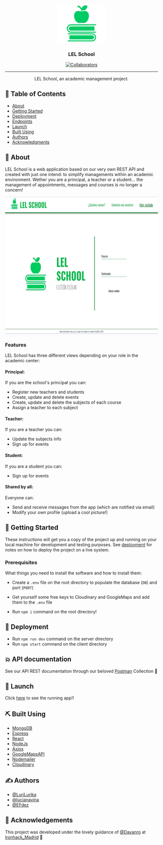 <p align="center">
  <a href="" rel="noopener">
 <img width=160px src='client/public/logo512.png' alt="Project logo"></a>
</p>


<h3 align="center">LEL School</h3>

<div align="center">

  [![Collaborators](https://img.shields.io/badge/collaborators-3%20powergirls-ff69b4)]() 


</div>

---

<p align="center"> LEL School, an academic management project.
    <br> 
</p>

## 📝 Table of Contents
- [About](#about)
- [Getting Started](#getting_started)
- [Deployment](#deployment)
- [Endpoints](#endpoints)
- [Launch](#launch)
- [Built Using](#built_using)
- [Authors](#authors)
- [Acknowledgments](#acknowledgement)

## 🧐 About <a name = "about"></a>
LEL School is a web application based on our very own REST API and created with just one intend: to simplify managements within an academic environment. Wether you are a principal, a teacher or a student... the management of appointments, messages and courses is no longer a concern!

<p align="center">
 <img height=450px src='client/public/login.jpg' alt="Login page"></a>
</p>

### Features
LEL School has three different views depending on your role in the academic center:

#### Principal:
If you are the school's principal you can:
 - Register new teachers and students
 - Create, update and delete events
 - Create, update and delete the subjects of each course
 - Assign a teacher to each subject

#### Teacher:
If you are a teacher you can:
 - Update the subjects info
 - Sign up for events

#### Student:
If you are a student you can:
 - Sign up for events

#### Shared by all:
Everyone can:
 - Send and receive messages from the app (which are notified via email)
 - Modify your own profile (upload a cool picture!)



## 🏁 Getting Started <a name = "getting_started"></a>
These instructions will get you a copy of the project up and running on your local machine for development and testing purposes. See [deployment](#deployment) for notes on how to deploy the project on a live system.

### Prerequisites
What things you need to install the software and how to install them:


- Create a `.env` file on the root directory to populate the database (`DB`) and port (`PORT`)

- Get yourself some free keys to Cloudinary and GoogleMaps and add them to the `.env` file

- Run `npm i` command on the root directory!

## 🔧 Deployment  <a name = "deployment"></a>

- Run `npm run dev` command on the server directory
- Run `npm start` command on the client directory


## :collision: API documentation <a name = "endpoints"></a>
See our API REST documentation through our beloved [Postman](https://documenter.getpostman.com/view/11893682/T1LLFTi5?version=latest#af61b941-31ff-477f-a99f-2f9995529e9f) Collection :love_letter:


## 🚀 Launch <a name = "launch"></a>
Click [here](https://schoolhack.herokuapp.com/) to see the running app!!


## ⛏️ Built Using <a name = "built_using"></a>
- [MongoDB](https://www.mongodb.com/) 
- [Express](https://expressjs.com/) 
- [React](https://reactjs.org/)
- [NodeJs](https://nodejs.org/en/) 
- [Axios](https://github.com/axios/axios)
- [GoogleMapsAPI](https://github.com/googlemaps/google-maps-services-js) 
- [Nodemailer](https://nodemailer.com/) 
- [Cloudinary](https://www.cloudinary.com/) 


## ✍️ Authors <a name = "authors"></a>
- [@LuriLurika](https://github.com/LuriLurika) 
- [@lucianavina](https://github.com/lucianavina) 
- [@EFdez](https://github.com/EFdez) 


## 🎉 Acknowledgements <a name = "acknowledgement"></a>
This project was developed under the lovely guidance of [@Dayanro](https://github.com/Dayanro) at [Ironhack_Madrid](https://www.ironhack.com/es/madrid) :blue_heart:

